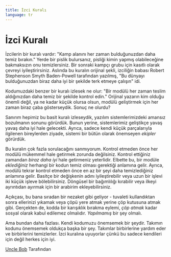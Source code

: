 ```yaml
---
title: İzci Kuralı
language: tr
---
```


# İzci Kuralı

İzcilerin bir kuralı vardır: "Kamp alanını her zaman bulduğunuzdan daha temiz bırakın." Yerde bir pislik bulursanız, pisliği kimin yapmış olabileceğine bakmaksızın onu temizlersiniz. Bir sonraki kampçı grubu için kasıtlı olarak çevreyi iyileştirirsiniz. Aslında bu kuralın orijinal şekli, izciliğin babası Robert Stephenson Smyth Baden-Powell tarafından yazılmış, "Bu dünyayı bulduğunuzdan biraz daha iyi bir şekilde terk etmeye çalışın" idi.

Kodumuzdaki benzer bir kuralı izlesek ne olur: "Bir modülü her zaman teslim aldığınızdan daha temiz bir şekilde kontrol edin." Orijinal yazarın kim olduğu önemli değil, ya ne kadar küçük olursa olsun, modülü geliştirmek için her zaman biraz çaba gösterseydik. Sonuç ne olurdu?

Sanırım hepimiz bu basit kuralı izleseydik, yazılım sistemlerimizdeki amansız bozulmanın sonunu görürdük. Bunun yerine, sistemlerimiz geliştikçe yavaş yavaş daha iyi hale gelecekti. Ayrıca, sadece kendi küçük parçalarıyla ilgilenen bireylerden ziyade, sistemi bir bütün olarak önemseyen *ekipler* görürdük.

Bu kuralın çok fazla sorulacağını sanmıyorum. Kontrol etmeden önce her modülü mükemmel hale getirmek zorunda değilsiniz. Kontrol ettiğiniz zamandan *biraz daha iyi* hale getirmeniz yeterlidir. Elbette bu, bir modüle *eklediğiniz* herhangi bir kodun temiz olması gerektiği anlamına gelir. Ayrıca, modülü tekrar kontrol etmeden önce en az bir şeyi daha temizlediğiniz anlamına gelir. Basitçe bir değişkenin adını iyileştirebilir veya uzun bir işlevi iki küçük işleve bölebilirsiniz. Döngüsel bir bağımlılığı kırabilir veya ilkeyi ayrıntıdan ayırmak için bir arabirim ekleyebilirsiniz.

Açıkçası, bu bana sıradan bir nezaket gibi geliyor - tuvaleti kullandıktan sonra ellerinizi yıkamak veya çöpü yere atmak yerine çöp kutusuna atmak gibi. Gerçekten de, kodda bir karışıklık bırakma eylemi, *çöp atmak* kadar sosyal olarak kabul edilemez olmalıdır. *Yapılmamış* bir şey olmalı.

Ama bundan daha fazlası. Kendi kodumuzu önemsemek bir şeydir. Takımın kodunu önemsemek oldukça başka bir şey. Takımlar birbirlerine yardım eder ve birbirlerini temizlerler. İzci kuralına uyuyorlar çünkü bu sadece kendileri için değil herkes için iyi.

[Uncle Bob](http://programmer.97things.oreilly.com/wiki/index.php/Uncle_Bob) Tarafından